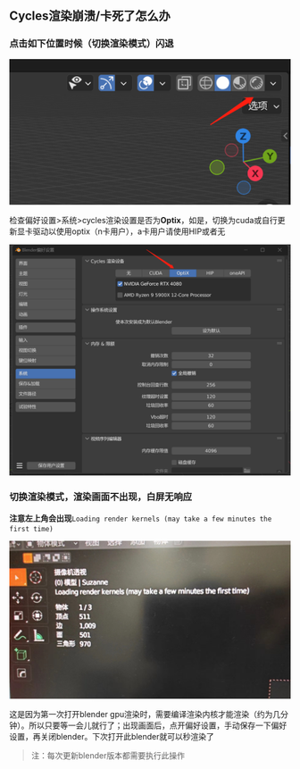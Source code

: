 ## Cycles渲染崩溃/卡死了怎么办

### 点击如下位置时候（切换渲染模式）闪退

![crash](./res/rendercrash.png ':size=720')

检查偏好设置>系统>cycles渲染设置是否为**Optix**，如是，切换为cuda或自行更新显卡驱动以使用optix（n卡用户），a卡用户请使用HIP或者无

![cyclessetttings](res/cyclessetttings.png 'size=1280')


### 切换渲染模式，渲染画面不出现，白屏无响应

**注意左上角会出现**`Loading render kernels (may take a few minutes the first time)`

![loadingken](./res/loadingken.jpg ':size=720')

这是因为第一次打开blender gpu渲染时，需要编译渲染内核才能渲染（约为几分钟）。所以只要等一会儿就行了；出现画面后，点开偏好设置，手动保存一下偏好设置，再关闭blender。下次打开此blender就可以秒渲染了

>  注：每次更新blender版本都需要执行此操作
